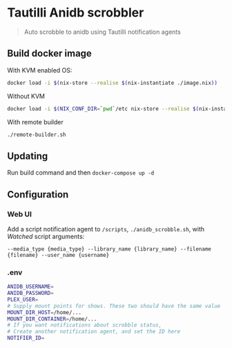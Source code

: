 # Tautilli Anidb scrobbler

> Auto scrobble to anidb using Tautilli notification agents

## Build docker image

With KVM enabled OS:

```bash
docker load -i $(nix-store --realise $(nix-instantiate ./image.nix))
```

Without KVM

```bash
docker load -i $(NIX_CONF_DIR=`pwd`/etc nix-store --realise $(nix-instantiate ./image.nix --arg hasKvm false))
```

With remote builder

```bash
./remote-builder.sh
```

## Updating

Run build command and then `docker-compose up -d`

## Configuration
### Web UI
Add a script notification agent to `/scripts`, `./anidb_scrobble.sh`, with *Watched* script arguments:

```
--media_type {media_type} --library_name {library_name} --filename {filename} --user_name {username}
```

### .env
```sh
ANIDB_USERNAME=
ANIDB_PASSWORD=
PLEX_USER=
# Supply mount points for shows. These two should have the same value
MOUNT_DIR_HOST=/home/...
MOUNT_DIR_CONTAINER=/home/...
# If you want notifications about scrobble status,
# Create another notification agent, and set the ID here
NOTIFIER_ID=
```
